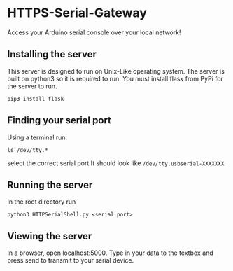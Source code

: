 # HTTPS-Serial-Gateway
Access your Arduino serial console over your local network!

## Installing the server
This server is designed to run on Unix-Like operating system.
The server is built on python3 so it is required to run.
You must install flask from PyPi for the server to run.
```
pip3 install flask
```
## Finding your serial port
Using a terminal run:
```
ls /dev/tty.*
```
select the correct serial port
It should look like `/dev/tty.usbserial-XXXXXXX`.

## Running the server
In the root directory run
```
python3 HTTPSerialShell.py <serial port>
```

## Viewing the server
In a browser, open localhost:5000.
Type in your data to the textbox and press send to transmit to your serial device.

